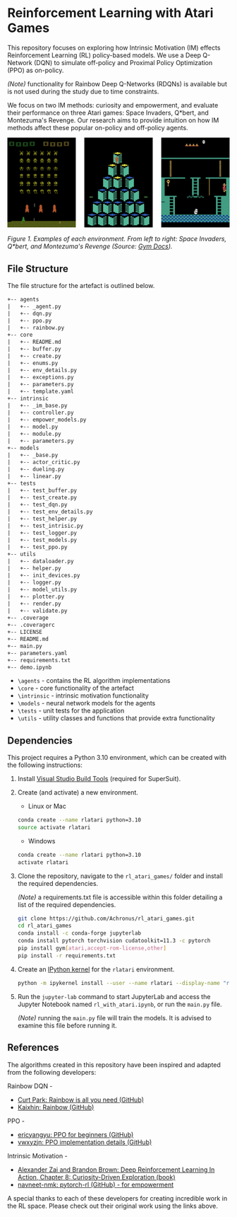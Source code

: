 # Reinforcement Learning with Atari Games

This repository focuses on exploring how Intrinsic Motivation (IM) effects Reinforcement Learning (RL) policy-based models.
We use a Deep Q-Network (DQN) to simulate off-policy and Proximal Policy Optimization (PPO) as on-policy.

_(Note)_ functionality for Rainbow Deep Q-Networks (RDQNs) is available but is not used during the study due to time constraints.

We focus on two IM methods: curiosity and empowerment, and evaluate their performance on three Atari games:
Space Invaders, Q*bert, and Montezuma's Revenge. Our research aims to provide intuition on how IM methods affect these popular on-policy and off-policy agents.

![Atari Games](/imgs/atari-games.png)

_Figure 1. Examples of each environment. From left to right: Space Invaders, Q*bert, and Montezuma's Revenge (Source: [Gym Docs](https://www.gymlibrary.dev/))._


## File Structure

The file structure for the artefact is outlined below.

``` ANSI
+-- agents
|   +-- _agent.py
|   +-- dqn.py
|   +-- ppo.py
|   +-- rainbow.py
+-- core
|   +-- README.md
|   +-- buffer.py
|   +-- create.py
|   +-- enums.py
|   +-- env_details.py
|   +-- exceptions.py
|   +-- parameters.py
|   +-- template.yaml
+-- intrinsic
|   +-- _im_base.py
|   +-- controller.py
|   +-- empower_models.py
|   +-- model.py
|   +-- module.py
|   +-- parameters.py
+-- models
|   +-- _base.py
|   +-- actor_critic.py
|   +-- dueling.py
|   +-- linear.py
+-- tests
|   +-- test_buffer.py
|   +-- test_create.py
|   +-- test_dqn.py
|   +-- test_env_details.py
|   +-- test_helper.py
|   +-- test_intrisic.py
|   +-- test_logger.py
|   +-- test_models.py
|   +-- test_ppo.py
+-- utils
|   +-- dataloader.py
|   +-- helper.py
|   +-- init_devices.py
|   +-- logger.py
|   +-- model_utils.py
|   +-- plotter.py
|   +-- render.py
|   +-- validate.py
+-- .coverage
+-- .coveragerc
+-- LICENSE
+-- README.md
+-- main.py
+-- parameters.yaml
+-- requirements.txt
+-- demo.ipynb
```

- `\agents` - contains the RL algorithm implementations
- `\core` - core functionality of the artefact
- `\intrinsic` - intrinsic motivation functionality
- `\models` - neural network models for the agents
- `\tests` - unit tests for the application
- `\utils` - utility classes and functions that provide extra functionality

## Dependencies

This project requires a Python 3.10 environment, which can be created with the following instructions:

1. Install [Visual Studio Build Tools](https://visualstudio.microsoft.com/downloads/?q=build+tools) (required for SuperSuit). 

2. Create (and activate) a new environment.

   - Linux or Mac

    ```bash
    conda create --name rlatari python=3.10
    source activate rlatari
    ```

   - Windows

   ```bash
   conda create --name rlatari python=3.10
   activate rlatari
   ```

3. Clone the repository, navigate to the `rl_atari_games/` folder and install the required dependencies.

    _(Note)_ a requirements.txt file is accessible within this folder detailing a list of the required dependencies.

    ```bash
    git clone https://github.com/Achronus/rl_atari_games.git
    cd rl_atari_games
    conda install -c conda-forge jupyterlab
    conda install pytorch torchvision cudatoolkit=11.3 -c pytorch
    pip install gym[atari,accept-rom-license,other]
    pip install -r requirements.txt
    ```

4. Create an [IPython kernel](http://ipython.readthedocs.io/en/stable/install/kernel_install.html) for the `rlatari` environment.

    ```bash
    python -m ipykernel install --user --name rlatari --display-name "rlatari"
    ```

5. Run the `jupyter-lab` command to start JupyterLab and access the Jupyter Notebook named `rl_with_atari.ipynb`, or run the `main.py` file.

    _(Note)_ running the `main.py` file will train the models. It is advised to examine this file before running it.


## References

The algorithms created in this repository have been inspired and adapted from the following developers:

Rainbow DQN -
- [Curt Park: Rainbow is all you need (GitHub)](https://github.com/Curt-Park/rainbow-is-all-you-need)
- [Kaixhin: Rainbow (GitHub)](https://github.com/Kaixhin/Rainbow/tree/1745b184c3dfc03d4ffa3ce2342ced9996b39a60)

PPO - 
- [ericyangyu: PPO for beginners (GitHub)](https://github.com/ericyangyu/PPO-for-Beginners)
- [vwxyzjn: PPO implementation details (GitHub)](https://github.com/vwxyzjn/ppo-implementation-details)

Intrinsic Motivation - 
- [Alexander Zai and Brandon Brown: Deep Reinforcement Learning In Action, Chapter 8: Curiosity-Driven Exploration (book)](https://livebook.manning.com/book/deep-reinforcement-learning-in-action/chapter-8/)
- [navneet-nmk: pytorch-rl (GitHub) - for empowerment](https://github.com/navneet-nmk/pytorch-rl)

A special thanks to each of these developers for creating incredible work in the RL space. Please check out their original work using the links above.
